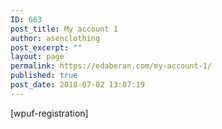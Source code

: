 ```yaml
---
ID: 663
post_title: My account 1
author: asenclothing
post_excerpt: ""
layout: page
permalink: https://edaberan.com/my-account-1/
published: true
post_date: 2018-07-02 13:07:19
---
```

[wpuf-registration]